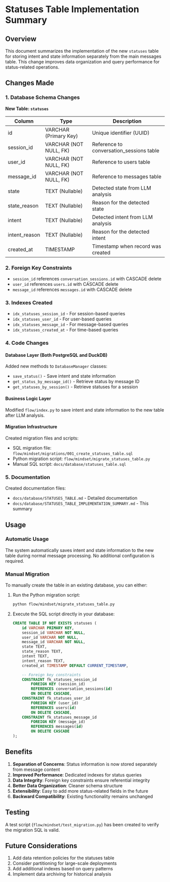 # Statuses Table Implementation Summary

## Overview

This document summarizes the implementation of the new `statuses` table for storing intent and state information separately from the main messages table. This change improves data organization and query performance for status-related operations.

## Changes Made

### 1. Database Schema Changes

**New Table: `statuses`**

| Column | Type | Description |
|--------|------|-------------|
| id | VARCHAR (Primary Key) | Unique identifier (UUID) |
| session_id | VARCHAR (NOT NULL, FK) | Reference to conversation_sessions table |
| user_id | VARCHAR (NOT NULL, FK) | Reference to users table |
| message_id | VARCHAR (NOT NULL, FK) | Reference to messages table |
| state | TEXT (Nullable) | Detected state from LLM analysis |
| state_reason | TEXT (Nullable) | Reason for the detected state |
| intent | TEXT (Nullable) | Detected intent from LLM analysis |
| intent_reason | TEXT (Nullable) | Reason for the detected intent |
| created_at | TIMESTAMP | Timestamp when record was created |

### 2. Foreign Key Constraints

- `session_id` references `conversation_sessions.id` with CASCADE delete
- `user_id` references `users.id` with CASCADE delete
- `message_id` references `messages.id` with CASCADE delete

### 3. Indexes Created

- `idx_statuses_session_id` - For session-based queries
- `idx_statuses_user_id` - For user-based queries
- `idx_statuses_message_id` - For message-based queries
- `idx_statuses_created_at` - For time-based queries

### 4. Code Changes

#### Database Layer (Both PostgreSQL and DuckDB)

Added new methods to `DatabaseManager` classes:
- `save_status()` - Save intent and state information
- `get_status_by_message_id()` - Retrieve status by message ID
- `get_statuses_by_session()` - Retrieve statuses for a session

#### Business Logic Layer

Modified `flow/index.py` to save intent and state information to the new table after LLM analysis.

#### Migration Infrastructure

Created migration files and scripts:
- SQL migration file: `flow/mindset/migrations/001_create_statuses_table.sql`
- Python migration script: `flow/mindset/migrate_statuses_table.py`
- Manual SQL script: `docs/database/statuses_table.sql`

### 5. Documentation

Created documentation files:
- `docs/database/STATUSES_TABLE.md` - Detailed documentation
- `docs/database/STATUSES_TABLE_IMPLEMENTATION_SUMMARY.md` - This summary

## Usage

### Automatic Usage

The system automatically saves intent and state information to the new table during normal message processing. No additional configuration is required.

### Manual Migration

To manually create the table in an existing database, you can either:

1. Run the Python migration script:
   ```bash
   python flow/mindset/migrate_statuses_table.py
   ```

2. Execute the SQL script directly in your database:
   ```sql
   CREATE TABLE IF NOT EXISTS statuses (
       id VARCHAR PRIMARY KEY,
       session_id VARCHAR NOT NULL,
       user_id VARCHAR NOT NULL,
       message_id VARCHAR NOT NULL,
       state TEXT,
       state_reason TEXT,
       intent TEXT,
       intent_reason TEXT,
       created_at TIMESTAMP DEFAULT CURRENT_TIMESTAMP,

       -- Foreign key constraints
       CONSTRAINT fk_statuses_session_id
           FOREIGN KEY (session_id)
           REFERENCES conversation_sessions(id)
           ON DELETE CASCADE,
       CONSTRAINT fk_statuses_user_id
           FOREIGN KEY (user_id)
           REFERENCES users(id)
           ON DELETE CASCADE,
       CONSTRAINT fk_statuses_message_id
           FOREIGN KEY (message_id)
           REFERENCES messages(id)
           ON DELETE CASCADE
   );
   ```

## Benefits

1. **Separation of Concerns**: Status information is now stored separately from message content
2. **Improved Performance**: Dedicated indexes for status queries
3. **Data Integrity**: Foreign key constraints ensure referential integrity
4. **Better Data Organization**: Cleaner schema structure
5. **Extensibility**: Easy to add more status-related fields in the future
6. **Backward Compatibility**: Existing functionality remains unchanged

## Testing

A test script (`flow/mindset/test_migration.py`) has been created to verify the migration SQL is valid.

## Future Considerations

1. Add data retention policies for the statuses table
2. Consider partitioning for large-scale deployments
3. Add additional indexes based on query patterns
4. Implement data archiving for historical analysis
